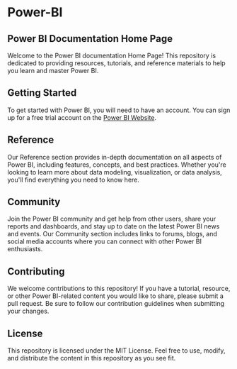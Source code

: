 # Power-BI

## Power BI Documentation Home Page
Welcome to the Power BI documentation Home Page! This repository is dedicated to providing resources, tutorials, and reference materials to help you learn and master Power BI.

## Getting Started
To get started with Power BI, you will need to have an account. You can sign up for a free trial account on the [Power BI Website](https://powerbi.microsoft.com/en-us/).

## Reference
Our Reference section provides in-depth documentation on all aspects of Power BI, including features, concepts, and best practices. Whether you're looking to learn more about data modeling, visualization, or data analysis, you'll find everything you need to know here.

## Community
Join the Power BI community and get help from other users, share your reports and dashboards, and stay up to date on the latest Power BI news and events. Our Community section includes links to forums, blogs, and social media accounts where you can connect with other Power BI enthusiasts.

## Contributing
We welcome contributions to this repository! If you have a tutorial, resource, or other Power BI-related content you would like to share, please submit a pull request. Be sure to follow our contribution guidelines when submitting your changes.

## License
This repository is licensed under the MIT License. Feel free to use, modify, and distribute the content in this repository as you see fit.
